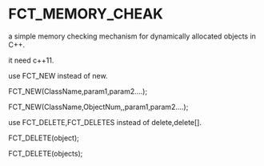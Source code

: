 # FCT_MEMORY_CHEAK
a simple memory checking mechanism for dynamically allocated objects in C++.

it need c++11.

use FCT_NEW instead of new.

FCT_NEW(ClassName,param1,param2....);

FCT_NEW(ClassName,ObjectNum,,param1,param2....);

use FCT_DELETE,FCT_DELETES instead of delete,delete[].

FCT_DELETE(object);

FCT_DELETE(objects);
